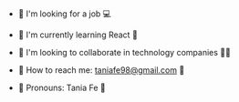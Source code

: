 
<!-- ![Portada Linkedin oficina foto blanco](https://user-images.githubusercontent.com/116085996/229599675-9c6345a7-7125-427c-83f6-3ddf905f21f6.png) -->


<!-- **Taniagf31/Taniagf31** is a ✨ _special_ ✨ repository because its `README.md` (this file) appears on your GitHub profile. -->

- 💖 I'm looking for a job 💻

- 💖 I'm currently learning React 📝

- 💖 I'm looking to collaborate in technology companies 👩‍💼

- 💖 How to reach me: taniafe98@gmail.com 📧

- 💖 Pronouns: Tania Fe 🌸


